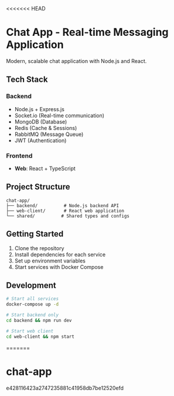 <<<<<<< HEAD
# Chat App - Real-time Messaging Application

Modern, scalable chat application with Node.js and React.

## Tech Stack

### Backend
- Node.js + Express.js
- Socket.io (Real-time communication)
- MongoDB (Database)
- Redis (Cache & Sessions)
- RabbitMQ (Message Queue)
- JWT (Authentication)

### Frontend
- **Web**: React + TypeScript
## Project Structure

```
chat-app/
├── backend/          # Node.js backend API
├── web-client/       # React web application
└── shared/          # Shared types and configs
```

## Getting Started

1. Clone the repository
2. Install dependencies for each service
3. Set up environment variables
4. Start services with Docker Compose

## Development

```bash
# Start all services
docker-compose up -d

# Start backend only
cd backend && npm run dev

# Start web client
cd web-client && npm start
```
=======
# chat-app
e428116423a2747235881c41958db7be12520efd
